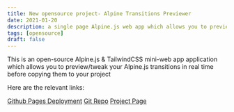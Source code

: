 ```yaml
---
title: New opensource project- Alpine Transitions Previewer
date: 2021-01-20
description: a single page Alpine.js web app which allows you to preview & tweak Alpine.js transitions in real time
tags: [opensource]
draft: false
---
```


This is an open-source Alpine.js & TailwindCSS mini-web app application which allows you to preview/tweak your Alpine.js transitions in real time before copying them to your project

Here are the relevant links:

<a href="https://hallindavid.github.io/alpine-transition-preview/" target="_blank" class="py-4 px-6 my-4 bg-gray-900 text-white hover:text-gray-400 text-2xl">Github Pages Deployment</a>
<a href="https://github.com/hallindavid/alpine-transition-preview" target="_blank" class="py-4 my-4 px-6 bg-gray-900 text-white hover:text-gray-400 text-2xl"><i class="fab fa-github"></i> Git Repo</a>
<a href="/projects/alpine-transitions-preview" class="py-4 px-6 my-4 bg-gray-900 text-white hover:text-gray-400 text-2xl">Project Page</a>
